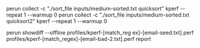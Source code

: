 perun collect -c "./sort_file inputs/medium-sorted.txt quicksort" kperf --repeat 1 --warmup 0
 perun collect -c "./sort_file inputs/medium-sorted.txt quicksort2" kperf --repeat 1 --warmup 0

perun showdiff --offline profiles/kperf-\[match_reg
ex\]-\[email-seed.txt\].perf profiles/kperf-\[match_regex\]-\[email-bad-2.txt\].perf report